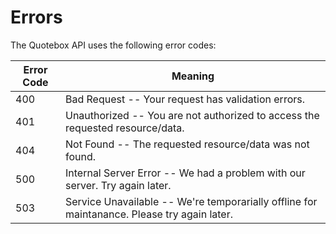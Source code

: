 # Errors

The Quotebox API uses the following error codes:

Error Code | Meaning
---------- | -------
400 | Bad Request -- Your request has validation errors.
401 | Unauthorized -- You are not authorized to access the requested resource/data.
404 | Not Found -- The requested resource/data was not found.
500 | Internal Server Error -- We had a problem with our server. Try again later.
503 | Service Unavailable -- We're temporarially offline for maintanance. Please try again later.